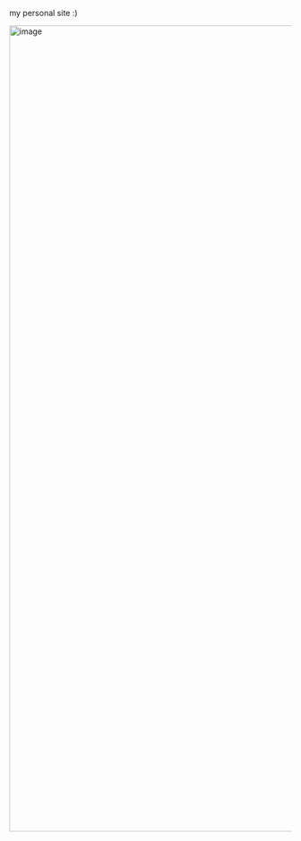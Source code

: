 my personal site :)

<img width="1440" alt="image" src="https://github.com/shrad059/portfolio/assets/109416956/16d06b71-ef93-4d24-b72c-fdbcf7a51a7b">
